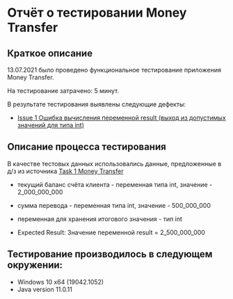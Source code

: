# Отчёт о тестировании Money Transfer

## Краткое описание

13.07.2021 было проведено функциональное тестирование приложения Money Transfer.

На тестирование затрачено: 5 минут.

В результате тестирования выявлены следующие дефекты:
* <a href="https://github.com/xeniya-izotowa/Java2.1/issues/1"> Issue 1 Ошибка вычисления переменной result (выход из допустимых значений для типа int) </a>

## Описание процесса тестирования

В качестве тестовых данных использовались данные, предложенные в д/з из источника  <a href="https://github.com/netology-code/javaqa-homeworks/tree/master/programming"> Task 1 Money Transfer</a>

* текущий баланс счёта клиента - переменная типа int, значение - 2_000_000_000 
* сумма перевода - переменная типа int, значение - 500_000_000 
* переменная для хранения итогового значения - тип int

* Expected Result: Значение переменной result = 2_500_000_000

## Тестирование производилось в следующем окружении:
* Windows 10 x64 (19042.1052)
* Java version 11.0.11
